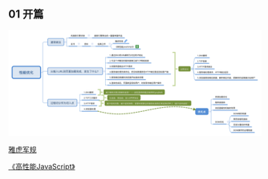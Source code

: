 ## 01 开篇

![summary](./开篇.png)

[雅虎军规](https://developer.yahoo.com/performance/rules.html?guccounter=1)

[《高性能JavaScript》](https://book.douban.com/subject/5362856/)

